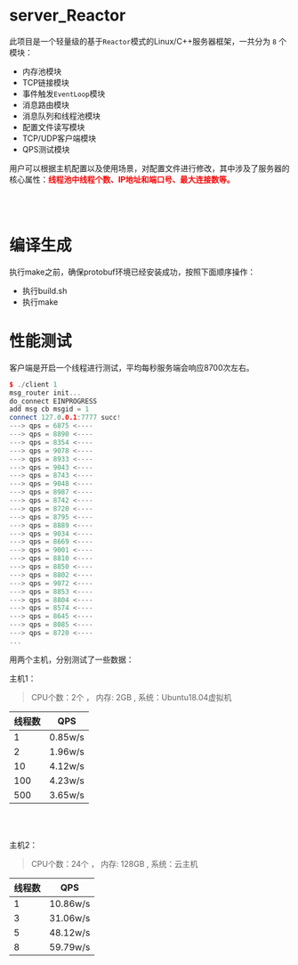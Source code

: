 # server_Reactor


此项目是一个轻量级的基于`Reactor`模式的Linux/C++服务器框架，一共分为 `8` 个模块：

* 内存池模块
* TCP链接模块
* 事件触发`EventLoop`模块
* 消息路由模块
* 消息队列和线程池模块
* 配置文件读写模块
* TCP/UDP客户端模块
* QPS测试模块

用户可以根据主机配置以及使用场景，对配置文件进行修改，其中涉及了服务器的核心属性：<font color=red>**线程池中线程个数、IP地址和端口号、最大连接数等。**</font>


<br/>
<br/>

# 编译生成

执行make之前，确保protobuf环境已经安装成功，按照下面顺序操作：
* 执行build.sh
* 执行make


# 性能测试

客户端是开启一个线程进行测试，平均每秒服务端会响应8700次左右。
```cpp
$ ./client 1
msg_router init...
do_connect EINPROGRESS
add msg cb msgid = 1
connect 127.0.0.1:7777 succ!
---> qps = 6875 <----
---> qps = 8890 <----
---> qps = 8354 <----
---> qps = 9078 <----
---> qps = 8933 <----
---> qps = 9043 <----
---> qps = 8743 <----
---> qps = 9048 <----
---> qps = 8987 <----
---> qps = 8742 <----
---> qps = 8720 <----
---> qps = 8795 <----
---> qps = 8889 <----
---> qps = 9034 <----
---> qps = 8669 <----
---> qps = 9001 <----
---> qps = 8810 <----
---> qps = 8850 <----
---> qps = 8802 <----
---> qps = 9072 <----
---> qps = 8853 <----
---> qps = 8804 <----
---> qps = 8574 <----
---> qps = 8645 <----
---> qps = 8085 <----
---> qps = 8720 <----
...

```

用两个主机，分别测试了一些数据：

主机1：
> CPU个数：2个 ， 内存: 2GB , 系统：Ubuntu18.04虚拟机

| 线程数 | QPS | 
| ------ | ------ | 
| 1 | 0.85w/s | 
| 2 | 1.96w/s | 
| 10 | 4.12w/s | 
| 100 | 4.23w/s | 
| 500 | 3.65w/s | 

<br/>
<br/>

主机2：
> CPU个数：24个 ， 内存: 128GB , 系统：云主机

| 线程数 | QPS | 
| ------ | ------ | 
| 1 | 10.86w/s | 
| 3 | 31.06w/s | 
| 5 | 48.12w/s | 
| 8 | 59.79w/s | 



